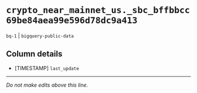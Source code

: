 # `crypto_near_mainnet_us._sbc_bffbbcc69be84aea99e596d78dc9a413`
`bq-1` | `bigquery-public-data`

## Column details
* [TIMESTAMP] `last_update`

-------------------------------------------------------------------------------
*Do not make edits above this line.*
